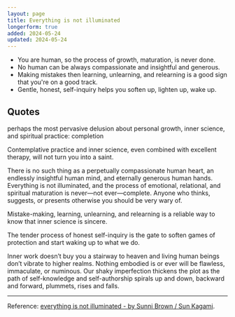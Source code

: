 ```yaml
---
layout: page
title: Everything is not illuminated
longerform: true
added: 2024-05-24
updated: 2024-05-24
---
```


- You are human, so the process of growth, maturation, is never done.
- No human can be always compassionate and insightful and generous.
- Making mistakes then learning, unlearning, and relearning is a good sign that you're on a good track.
- Gentle, honest, self-inquiry helps you soften up, lighten up, wake up.

## Quotes

perhaps the most pervasive delusion about personal growth, inner science, and spiritual practice: completion

Contemplative practice and inner science, even combined with excellent therapy, will not turn you into a saint.

There is no such thing as a perpetually compassionate human heart, an endlessly insightful human mind, and eternally generous human hands. Everything is not illuminated, and the process of emotional, relational, and spiritual maturation is never—not ever—complete. Anyone who thinks, suggests, or presents otherwise you should be very wary of.

Mistake-making, learning, unlearning, and relearning is a reliable way to know that inner science is sincere.

The tender process of honest self-inquiry is the gate to soften games of protection and start waking up to what we do.

Inner work doesn’t buy you a stairway to heaven and living human beings don’t vibrate to higher realms. Nothing embodied is or ever will be flawless, immaculate, or numinous. Our shaky imperfection thickens the plot as the path of self-knowledge and self-authorship spirals up and down, backward and forward, plummets, rises and falls.

---

Reference: [everything is not illuminated - by Sunni Brown / Sun Kagami](https://nothingintheway.substack.com/p/everything-is-not-illuminated?publication_id=1536540&post_id=144663035&isFreemail=true&r=13ali&triedRedirect=true).